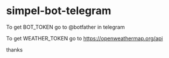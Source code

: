 # simpel-bot-telegram

To get BOT_TOKEN go to @botfather in telegram


To get WEATHER_TOKEN go to https://openweathermap.org/api

thanks
